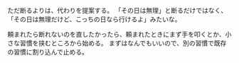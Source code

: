 ただ断るよりは、代わりを提案する。
「その日は無理」と断るだけではなく、「その日は無理だけど、こっちの日なら行けるよ」みたいな。

頼まれたら断れないのを直したかったら、頼まれたときにまず手を叩くとか、小さな習慣を挟むところから始める。
まずはなんでもいいので、別の習慣で既存の習慣に割り込んで止める。
